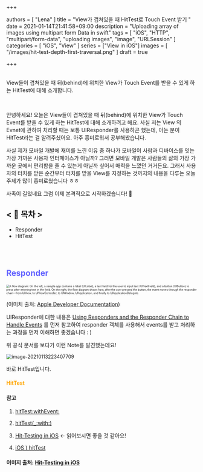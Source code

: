 +++

authors = [
    "Lena"
]
title = "View가 겹쳐있을 때 HitTest로 Touch Event 받기 "
date = 2021-01-14T21:41:58+09:00
description = "Uploading array of images using multipart form Data in swift"
tags = [
    "iOS", "HTTP", "multipart/form-data", "uploading images", "image", "URLSession"
]
categories = [
     "iOS", "View"
]
series = ["View in iOS"]
images = [
  "/images/hit-test-depth-first-traversal.png"
]
draft = true

+++

 <br> View들이 겹쳐있을 때 뒤(behind)에 위치한 View가 Touch Event를 받을 수 있게 하는 HitTest에 대해 소개합니다. 

<br>

<!--more-->

안녕하세요! 오늘은 View들이 겹쳐있을 때 뒤(behind)에 위치한 View가 Touch Event를 받을 수 있게 하는 HitTest에 대해 소개하려고 해요. 사실 저는 View 의 Evnet에 관하여 처리할 때는 보통 UIResponder를 사용하곤 했는데, 아는 분이 HitTest라는 걸 알려주셨어요. 아주 흥미로워서 공부해봤습니다. 

사실 제가 모바일 개발에 재미를 느낀 이유 중 하나가 모바일이 사람과 디바이스를 잇는 가장 가까운 사용자 인터페이스가 아닐까? 그러면 모바일 개발은 사람들의 삶의 가장 가까운 곳에서 편리함을 줄 수 있는게 아닐까 싶어서 매력을 느꼈던 거거든요. 그래서 사용자의 터치를 받은 순간부터 터치를 받을 View를 지정하는 것까지의 내용을 다루는 오늘 주제가 많이 흥미로웠습니다 ㅎㅎ

사족이 길었네요 그럼 이제 본격적으로 시작하겠습니다! 🤗

##    <  📑 목차  >

* Responder
* HitTest

<br><br>



## <span style="color: #6666FF">Responder</span>



<img src="https://docs-assets.developer.apple.com/published/7c21d852b9/f17df5bc-d80b-4e17-81cf-4277b1e0f6e4.png" alt="A flow diagram: On the left, a sample app contains a label (UILabel), a text field for the user to input text (UITextField), and a button (UIButton) to  press after entering text in the field. On the right, the flow diagram shows how, after the user pressed the button, the event moves through the responder chain—from UIView, to UIViewController, to UIWindow, UIApplication, and finally to UIApplicationDelegate." style="zoom: 50%;" />

(이미치 출처: [Apple Developer Documentation](https://developer.apple.com/documentation/uikit/touches_presses_and_gestures/using_responders_and_the_responder_chain_to_handle_events))

UIResponder에 대한 내용은 [Using Responders and the Responder Chain to Handle Events](https://developer.apple.com/documentation/uikit/touches_presses_and_gestures/using_responders_and_the_responder_chain_to_handle_events) 를 먼저 참고하여 responder 객체를 사용해서 events를 받고 처리하는 과정을 먼저 이해하면 좋겠습니다 : )

위 공식 문서를 보다가 이런 Note를 발견했는데요!

<img src="/Users/keunnalee/Library/Application Support/typora-user-images/image-20210113223407709.png" alt="image-20210113223407709" style="zoom:90%;" />

바로 HitTest입니다.

#### <span style="color:orange">**HitTest**</span>

#### 참고

1. [hitTest:withEvent:](https://developer.apple.com/documentation/uikit/uiview/1622469-hittest?language=objc)

2. [hitTest(_:with:)](https://developer.apple.com/documentation/uikit/uiview/1622469-hittest)

3. [Hit-Testing in iOS](http://smnh.me/hit-testing-in-ios/) <- 읽어보시면 좋을 것 같아요!

4. [iOS ) hitTest](https://zeddios.tistory.com/536)

#### 이미지 출처: [Hit-Testing in iOS](http://smnh.me/hit-testing-in-ios/)

